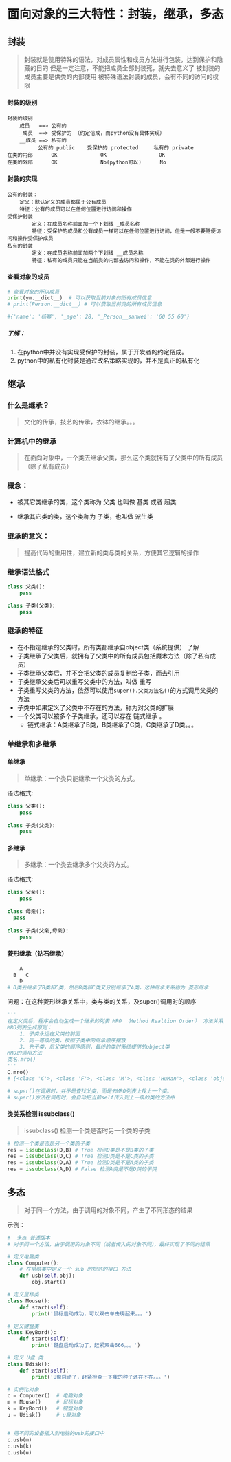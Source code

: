 # 面向对象的三大特性：封装，继承，多态





## 封装

> 封装就是使用特殊的语法，对成员属性和成员方法进行包装，达到保护和隐藏的目的
> 但是一定注意，不能把成员全部封装死，就失去意义了
> 被封装的成员主要是供类的内部使用
> 被特殊语法封装的成员，会有不同的访问的权限

#### 封装的级别

```
封装的级别
    成员   ==> 公有的
    _成员  ==> 受保护的 （约定俗成，而python没有具体实现）
    __成员 ==> 私有的
          公有的 public    受保护的 protected     私有的 private
在类的内部      OK              OK                 OK
在类的外部      OK              No(python可以)      No
```

#### 封装的实现

```
公有的封装：
    定义：默认定义的成员都属于公有成员
    特征：公有的成员可以在任何位置进行访问和操作
受保护封装
		定义：在成员名称前面加一个下划线 _成员名称
		特征：受保护的成员和公有成员一样可以在任何位置进行访问，但是一般不要随便访问和操作受保护成员
私有的封装
		定义：在成员名称前面加两个下划线 __成员名称
		特征：私有的成员只能在当前类的内部去访问和操作，不能在类的外部进行操作
```

#### 查看对象的成员

```python
# 查看对象的所以成员
print(ym.__dict__)  # 可以获取当前对象的所有成员信息
# print(Person.__dict__) # 可以获取当前类的所有成员信息

#{'name': '杨幂', '_age': 28, '_Person__sanwei': '60 55 60'}
```

##### 了解：

1. 在python中并没有实现受保护的封装，属于开发者的约定俗成。
2. python中的私有化封装是通过改名策略实现的，并不是真正的私有化



## 继承

### 什么是继承？

> 文化的传承，技艺的传承，衣钵的继承。。。

### 计算机中的继承

> 在面向对象中，一个类去继承父类，那么这个类就拥有了父类中的所有成员（除了私有成员）

### 概念：

+ 被其它类继承的类，这个类称为 父类 也叫做 基类 或者 超类

+ 继承其它类的类，这个类称为 子类，也叫做 派生类

### 继承的意义：

> 提高代码的重用性，建立新的类与类的关系，方便其它逻辑的操作

### 继承语法格式

```python
class 父类():
	pass

class 子类(父类):
	pass
```

### 继承的特征

+ 在不指定继承的父类时，所有类都继承自object类（系统提供） 了解
+ 子类继承了父类后，就拥有了父类中的所有成员包括魔术方法（除了私有成员）
+ 子类继承父类后，并不会把父类的成员复制给子类，而去引用
+ 子类继承父类后可以重写父类中的方法，叫做 重写
+ 子类重写父类的方法，依然可以使用`super().父类方法名()`的方式调用父类的方法
+ 子类中如果定义了父类中不存在的方法，称为对父类的扩展
+ 一个父类可以被多个子类继承，还可以存在 链式继承 。
  + 链式继承：A类继承了B类，B类继承了C类，C类继承了D类。。。

### 单继承和多继承

#### 单继承

> 单继承：一个类只能继承一个父类的方式。

语法格式:

```python
class 父类():
	pass
	
class 子类(父类):
	pass
```

#### 多继承

> 多继承：一个类去继承多个父类的方式。

语法格式:

```python
class 父亲():
	pass
	
class 母亲():
  pass
  
class 子类(父亲,母亲):
	pass
```

#### 菱形继承（钻石继承）

```python
    A
  B   C
    D
# D类去继承了B类和C类，然后B类和C类又分别继承了A类，这种继承关系称为 菱形继承
```

问题：在这种菱形继承关系中，类与类的关系，及super()调用时的顺序

```python
'''
在定义类后，程序会自动生成一个继承的列表 MRO （Method Realtion Order） 方法关系列表
MRO列表生成原则：
	1. 子类永远在父类的前面
	2. 同一等级的类，按照子类中的继承顺序摆放
	3. 先子类，后父类的顺序原则，最终的类时系统提供的object类
MRO的调用方法
类名.mro()
'''
C.mro()
# [<class 'C'>, <class 'F'>, <class 'M'>, <class 'HuMan'>, <class 'object'>]

# super()在调用时，并不是查找父类，而是去MRO列表上找上一个类。
# super()方法在调用时，会自动把当前self传入到上一级的类的方法中

```

#### 类关系检测 issubclass()

> issubclass() 检测一个类是否时另一个类的子类

```python
# 检测一个类是否是另一个类的子类
res = issubclass(D,B) # True 检测D类是不是B类的子类
res = issubclass(D,C) # True 检测D类是不是C类的子类
res = issubclass(D,A) # True 检测D类是不是A类的子类
res = issubclass(A,D) # False 检测A类是不是D类的子类
```

## 多态

> 对于同一个方法，由于调用的对象不同，产生了不同形态的结果

示例：

```python
#  多态 普通版本
# 对于同一个方法，由于调用的对象不同（或者传入的对象不同），最终实现了不同的结果

# 定义电脑类
class Computer():
    # 在电脑类中定义一个 sub 的规范的接口 方法
    def usb(self,obj):
        obj.start()

# 定义鼠标类
class Mouse():
    def start(self):
        print('鼠标启动成功，可以双击单击嗨起来。。。')

# 定义键盘类
class KeyBord():
    def start(self):
        print('键盘启动成功了，赶紧双击666。。。')

# 定义 U盘 类
class Udisk():
    def start(self):
        print('U盘启动了，赶紧检查一下我的种子还在不在。。。')

# 实例化对象
c = Computer()  # 电脑对象
m = Mouse()     # 鼠标对象
k = KeyBord()   # 键盘对象
u = Udisk()     # u盘对象


# 把不同的设备插入到电脑的usb的接口中
c.usb(m)
c.usb(k)
c.usb(u)
```